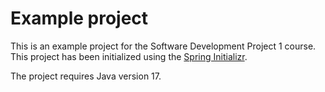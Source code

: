 # Example project

This is an example project for the Software Development Project 1 course. This project has been initialized using the [Spring Initializr](https://start.spring.io/).

The project requires Java version 17.
